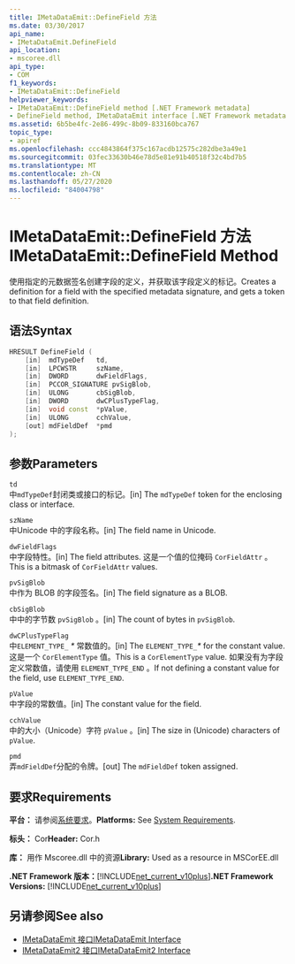 ```yaml
---
title: IMetaDataEmit::DefineField 方法
ms.date: 03/30/2017
api_name:
- IMetaDataEmit.DefineField
api_location:
- mscoree.dll
api_type:
- COM
f1_keywords:
- IMetaDataEmit::DefineField
helpviewer_keywords:
- IMetaDataEmit::DefineField method [.NET Framework metadata]
- DefineField method, IMetaDataEmit interface [.NET Framework metadata
ms.assetid: 6b5be4fc-2e86-499c-8b09-833160bca767
topic_type:
- apiref
ms.openlocfilehash: ccc4843864f375c167acdb12575c282dbe3a49e1
ms.sourcegitcommit: 03fec33630b46e78d5e81e91b40518f32c4bd7b5
ms.translationtype: MT
ms.contentlocale: zh-CN
ms.lasthandoff: 05/27/2020
ms.locfileid: "84004798"
---
```

# <a name="imetadataemitdefinefield-method"></a><span data-ttu-id="68139-102">IMetaDataEmit::DefineField 方法</span><span class="sxs-lookup"><span data-stu-id="68139-102">IMetaDataEmit::DefineField Method</span></span>
<span data-ttu-id="68139-103">使用指定的元数据签名创建字段的定义，并获取该字段定义的标记。</span><span class="sxs-lookup"><span data-stu-id="68139-103">Creates a definition for a field with the specified metadata signature, and gets a token to that field definition.</span></span>  
  
## <a name="syntax"></a><span data-ttu-id="68139-104">语法</span><span class="sxs-lookup"><span data-stu-id="68139-104">Syntax</span></span>  
  
```cpp  
HRESULT DefineField (
    [in]  mdTypeDef   td,
    [in]  LPCWSTR     szName,
    [in]  DWORD       dwFieldFlags,
    [in]  PCCOR_SIGNATURE pvSigBlob,
    [in]  ULONG       cbSigBlob,
    [in]  DWORD       dwCPlusTypeFlag,
    [in]  void const  *pValue,
    [in]  ULONG       cchValue,
    [out] mdFieldDef  *pmd
);  
```  
  
## <a name="parameters"></a><span data-ttu-id="68139-105">参数</span><span class="sxs-lookup"><span data-stu-id="68139-105">Parameters</span></span>  
 `td`  
 <span data-ttu-id="68139-106">中`mdTypeDef`封闭类或接口的标记。</span><span class="sxs-lookup"><span data-stu-id="68139-106">[in] The `mdTypeDef` token for the enclosing class or interface.</span></span>  
  
 `szName`  
 <span data-ttu-id="68139-107">中Unicode 中的字段名称。</span><span class="sxs-lookup"><span data-stu-id="68139-107">[in] The field name in Unicode.</span></span>  
  
 `dwFieldFlags`  
 <span data-ttu-id="68139-108">中字段特性。</span><span class="sxs-lookup"><span data-stu-id="68139-108">[in] The field attributes.</span></span> <span data-ttu-id="68139-109">这是一个值的位掩码 `CorFieldAttr` 。</span><span class="sxs-lookup"><span data-stu-id="68139-109">This is a bitmask of `CorFieldAttr` values.</span></span>  
  
 `pvSigBlob`  
 <span data-ttu-id="68139-110">中作为 BLOB 的字段签名。</span><span class="sxs-lookup"><span data-stu-id="68139-110">[in] The field signature as a BLOB.</span></span>  
  
 `cbSigBlob`  
 <span data-ttu-id="68139-111">中中的字节数 `pvSigBlob` 。</span><span class="sxs-lookup"><span data-stu-id="68139-111">[in] The count of bytes in `pvSigBlob`.</span></span>  
  
 `dwCPlusTypeFlag`  
 <span data-ttu-id="68139-112">中`ELEMENT_TYPE_` *\** 常数值的。</span><span class="sxs-lookup"><span data-stu-id="68139-112">[in] The `ELEMENT_TYPE_`*\** for the constant value.</span></span> <span data-ttu-id="68139-113">这是一个 `CorElementType` 值。</span><span class="sxs-lookup"><span data-stu-id="68139-113">This is a `CorElementType` value.</span></span> <span data-ttu-id="68139-114">如果没有为字段定义常数值，请使用 `ELEMENT_TYPE_END` 。</span><span class="sxs-lookup"><span data-stu-id="68139-114">If not defining a constant value for the field, use `ELEMENT_TYPE_END`.</span></span>  
  
 `pValue`  
 <span data-ttu-id="68139-115">中字段的常数值。</span><span class="sxs-lookup"><span data-stu-id="68139-115">[in] The constant value for the field.</span></span>  
  
 `cchValue`  
 <span data-ttu-id="68139-116">中的大小（Unicode）字符 `pValue` 。</span><span class="sxs-lookup"><span data-stu-id="68139-116">[in] The size in (Unicode) characters of `pValue`.</span></span>  
  
 `pmd`  
 <span data-ttu-id="68139-117">弄`mdFieldDef`分配的令牌。</span><span class="sxs-lookup"><span data-stu-id="68139-117">[out] The `mdFieldDef` token assigned.</span></span>  
  
## <a name="requirements"></a><span data-ttu-id="68139-118">要求</span><span class="sxs-lookup"><span data-stu-id="68139-118">Requirements</span></span>  
 <span data-ttu-id="68139-119">**平台：** 请参阅[系统要求](../../get-started/system-requirements.md)。</span><span class="sxs-lookup"><span data-stu-id="68139-119">**Platforms:** See [System Requirements](../../get-started/system-requirements.md).</span></span>  
  
 <span data-ttu-id="68139-120">**标头：** Cor</span><span class="sxs-lookup"><span data-stu-id="68139-120">**Header:** Cor.h</span></span>  
  
 <span data-ttu-id="68139-121">**库：** 用作 Mscoree.dll 中的资源</span><span class="sxs-lookup"><span data-stu-id="68139-121">**Library:** Used as a resource in MSCorEE.dll</span></span>  
  
 <span data-ttu-id="68139-122">**.NET Framework 版本：**[!INCLUDE[net_current_v10plus](../../../../includes/net-current-v10plus-md.md)]</span><span class="sxs-lookup"><span data-stu-id="68139-122">**.NET Framework Versions:** [!INCLUDE[net_current_v10plus](../../../../includes/net-current-v10plus-md.md)]</span></span>  
  
## <a name="see-also"></a><span data-ttu-id="68139-123">另请参阅</span><span class="sxs-lookup"><span data-stu-id="68139-123">See also</span></span>

- [<span data-ttu-id="68139-124">IMetaDataEmit 接口</span><span class="sxs-lookup"><span data-stu-id="68139-124">IMetaDataEmit Interface</span></span>](imetadataemit-interface.md)
- [<span data-ttu-id="68139-125">IMetaDataEmit2 接口</span><span class="sxs-lookup"><span data-stu-id="68139-125">IMetaDataEmit2 Interface</span></span>](imetadataemit2-interface.md)
